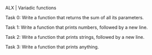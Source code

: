ALX | Variadic functions

Task 0: Write a function that returns the sum of all its parameters.

Task 1: Write a function that prints numbers, followed by a new line.

Task 2: Write a function that prints strings, followed by a new line.

Task 3: Write a function that prints anything.